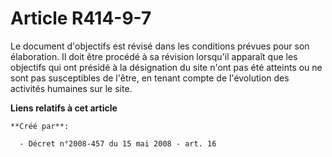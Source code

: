 # Article R414-9-7

Le document d'objectifs est révisé dans les conditions prévues pour son élaboration. Il doit être procédé à sa révision
lorsqu'il apparaît que les objectifs qui ont présidé à la désignation du site n'ont pas été atteints ou ne sont pas
susceptibles de l'être, en tenant compte de l'évolution des activités humaines sur le site.

**Liens relatifs à cet article**

	**Créé par**:

	  - Décret n°2008-457 du 15 mai 2008 - art. 16
